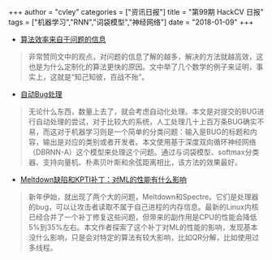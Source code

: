 +++
author = "cvley"
categories = ["资讯日报"]
title = "第99期 HackCV 日报"
tags = ["机器学习","RNN","词袋模型","神经网络"]
date = "2018-01-09"
+++

- [算法效率来自于问题的信息](http://www.stochasticlifestyle.com/algorithm-efficiency-comes-problem-information/?from=hackcv&hmsr=hackcv.com&utm_medium=hackcv.com&utm_source=hackcv.com)

> 非常赞同文中的观点，对问题的信息了解的越多，解决的方法就越高效，这也是为什么定制化的算法更快的原因。文中举了几个数学的例子来证明，事实上，这就是“知己知彼，百战不殆”。

- [自动Bug处理](http://bugtriage.mybluemix.net/?from=hackcv&hmsr=hackcv.com&utm_medium=hackcv.com&utm_source=hackcv.com)

> 无论什么东西，数量上去了，就会考虑自动化处理。本文是对提交的BUG进行自动处理的尝试，对于比较大的系统，人工处理几十上百万条BUG确实不易，而这对于机器学习则是一个简单的分类问题：输入是BUG的标题和内容，输出是对应的类别或者开发者。本文使用基于深度双向循环神经网络（DBRNN-A）这个模型来处理这个问题。通过与词袋模型、softmax分类器、支持向量机、朴素贝叶斯和余弦距离相比，该方法的效果最好。

- [Meltdown缺陷和KPTI补丁：对ML的性能有什么影响](https://medium.com/implodinggradients/meltdown-c24a9d5e254e?from=hackcv&hmsr=hackcv.com&utm_medium=hackcv.com&utm_source=hackcv.com)

> 新年伊始，就出现了两个大的问题，Meltdown和Spectre。它们是处理器的bug，可以让攻击者读取不属于自己进程的内存信息。最新的Linux内核已经合并了一个补丁修复这些问题，但带来的副作用是CPU的性能会降低5%到35%左右。本文作者探索了这个补丁对ML的性能的影响，发现基本没什么影响，只是会对特定的算法有较大影响，比如QR分解，比如使用过多线程。

